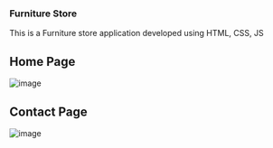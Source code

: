 ### Furniture Store
This is a Furniture store application developed using HTML, CSS, JS
## Home Page
![image](https://github.com/user-attachments/assets/255ff2c2-5405-442f-8a1c-f90453ce133b)
## Contact Page
![image](https://github.com/user-attachments/assets/00fcf48b-dfae-473f-80a6-e62ff212c505)
